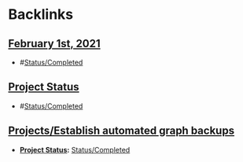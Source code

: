 
# Backlinks
## [February 1st, 2021](<February 1st, 2021.md>)
- #[Status/Completed](<../Status/Completed.md>)

## [Project Status](<Project Status.md>)
- #[Status/Completed](<../Status/Completed.md>)

## [Projects/Establish automated graph backups](<Projects/Establish automated graph backups.md>)
- **[Project Status](<../Project Status.md>):** [Status/Completed](<../Status/Completed.md>)

